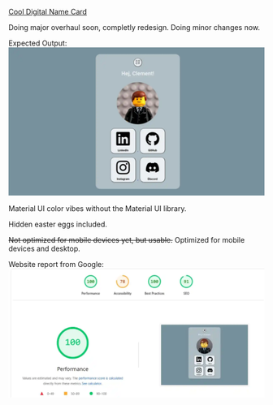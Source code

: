 [Cool Digital Name Card](https://clementtech.github.io/DName/)


Doing major overhaul soon, completly redesign. Doing minor changes now.


Expected Output:
![alt text](assets/screenshot.webp)

Material UI color vibes without the Material UI library.

Hidden easter eggs included.

~~Not optimized for mobile devices yet, but usable.~~
Optimized for mobile devices and desktop.

Website report from Google:
![performance](assets/performance.webp)
